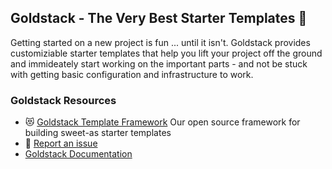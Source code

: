 ## Goldstack - The Very Best Starter Templates 💖 

Getting started on a new project is fun ... until it isn't. Goldstack provides customiziable starter templates that help you lift your project off the ground and immideately start working on the important parts - and not be stuck with getting basic configuration and infrastructure to work. 

### Goldstack Resources

- 😻 [Goldstack Template Framework](https://github.com/goldstack/goldstack-lib) Our open source framework for building sweet-as starter templates
- 🐛 [Report an issue](https://github.com/goldstack/goldstack/issues)
-  [Goldstack Documentation]()

<!--
**goldstack/goldstack** is a ✨ _special_ ✨ repository because its `README.md` (this file) appears on your GitHub profile.

Here are some ideas to get you started:

- 🔭 I’m currently working on ...
- 🌱 I’m currently learning ...
- 👯 I’m looking to collaborate on ...
- 🤔 I’m looking for help with ...
- 💬 Ask me about ...
- 📫 How to reach me: ...
- 😄 Pronouns: ...
- ⚡ Fun fact: ...
-->
